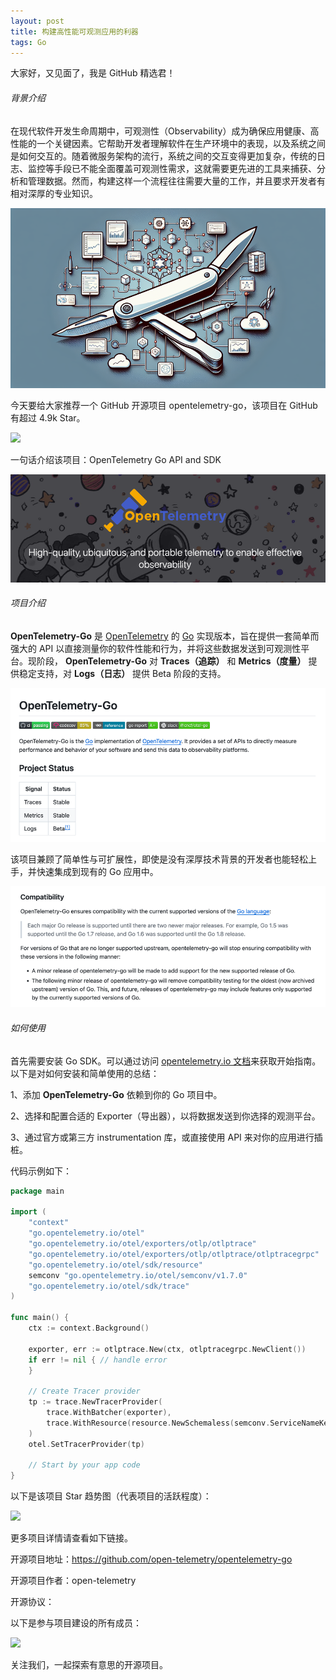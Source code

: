 ```yaml
---
layout: post
title: 构建高性能可观测应用的利器
tags: Go
---
```


大家好，又见面了，我是 GitHub 精选君！

###### 背景介绍

在现代软件开发生命周期中，可观测性（Observability）成为确保应用健康、高性能的一个关键因素。它帮助开发者理解软件在生产环境中的表现，以及系统之间是如何交互的。随着微服务架构的流行，系统之间的交互变得更加复杂，传统的日志、监控等手段已不能全面覆盖可观测性需求，这就需要更先进的工具来捕获、分析和管理数据。然而，构建这样一个流程往往需要大量的工作，并且要求开发者有相对深厚的专业知识。

![](https://raw.githubusercontent.com/ZhuPeng/pic/master/mac/compress_tmp-ecbc2819fc8cafa43322053ecf6e9421.png)

今天要给大家推荐一个 GitHub 开源项目 opentelemetry-go，该项目在 GitHub 有超过 4.9k Star。

![](https://stats.deeptrain.net/repo/open-telemetry/opentelemetry-go/?theme=light)

一句话介绍该项目：OpenTelemetry Go API and SDK

![](https://raw.githubusercontent.com/ZhuPeng/pic/master/images/compress_image-20240601231121789.png)


###### 项目介绍

**OpenTelemetry-Go** 是 [OpenTelemetry](https://opentelemetry.io/) 的 [Go](https://golang.org/) 实现版本，旨在提供一套简单而强大的 API 以直接测量你的软件性能和行为，并将这些数据发送到可观测性平台。现阶段， **OpenTelemetry-Go** 对 **Traces（追踪）** 和 **Metrics（度量）** 提供稳定支持，对 **Logs（日志）** 提供 Beta 阶段的支持。

![](https://raw.githubusercontent.com/ZhuPeng/pic/master/images/compress_image-20240601231227170.png)

该项目兼顾了简单性与可扩展性，即使是没有深厚技术背景的开发者也能轻松上手，并快速集成到现有的 Go 应用中。

![](https://raw.githubusercontent.com/ZhuPeng/pic/master/images/compress_image-20240601231209064.png)

###### 如何使用

首先需要安装 Go SDK。可以通过访问 [opentelemetry.io 文档](https://opentelemetry.io/docs/languages/go/getting-started/)来获取开始指南。以下是对如何安装和简单使用的总结：

1、添加 **OpenTelemetry-Go** 依赖到你的 Go 项目中。

2、选择和配置合适的 Exporter（导出器），以将数据发送到你选择的观测平台。

3、通过官方或第三方 instrumentation 库，或直接使用 API 来对你的应用进行插桩。

代码示例如下：

```go
package main

import (
    "context"
    "go.opentelemetry.io/otel"
    "go.opentelemetry.io/otel/exporters/otlp/otlptrace"
    "go.opentelemetry.io/otel/exporters/otlp/otlptrace/otlptracegrpc"
    "go.opentelemetry.io/otel/sdk/resource"
    semconv "go.opentelemetry.io/otel/semconv/v1.7.0"
    "go.opentelemetry.io/otel/sdk/trace"
)

func main() {
    ctx := context.Background()

    exporter, err := otlptrace.New(ctx, otlptracegrpc.NewClient())
    if err != nil { // handle error
    }

    // Create Tracer provider
    tp := trace.NewTracerProvider(
        trace.WithBatcher(exporter),
        trace.WithResource(resource.NewSchemaless(semconv.ServiceNameKey.String("your-service-name"))),
    )
    otel.SetTracerProvider(tp)

    // Start by your app code
}
```

以下是该项目 Star 趋势图（代表项目的活跃程度）：

![](https://api.star-history.com/svg?repos=open-telemetry/opentelemetry-go&type=Timeline)

更多项目详情请查看如下链接。

开源项目地址：https://github.com/open-telemetry/opentelemetry-go 

开源项目作者：open-telemetry

开源协议：

以下是参与项目建设的所有成员：

![](https://contrib.rocks/image?repo=open-telemetry/opentelemetry-go)

关注我们，一起探索有意思的开源项目。

